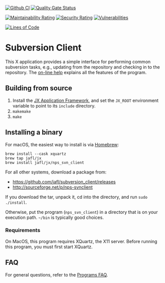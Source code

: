 [![Github CI](https://github.com/jafl/subversion_client/actions/workflows/ci.yml/badge.svg)](https://github.com/jafl/subversion_client/actions/workflows/ci.yml)
[![Quality Gate Status](https://sonarcloud.io/api/project_badges/measure?branch=main&project=jafl_subversion_client&metric=alert_status)](https://sonarcloud.io/dashboard?id=jafl_subversion_client&branch=main)

[![Maintainability Rating](https://sonarcloud.io/api/project_badges/measure?branch=main&project=jafl_subversion_client&metric=sqale_rating)](https://sonarcloud.io/dashboard?id=jafl_subversion_client&branch=main)
[![Security Rating](https://sonarcloud.io/api/project_badges/measure?branch=main&project=jafl_subversion_client&metric=security_rating)](https://sonarcloud.io/dashboard?id=jafl_subversion_client&branch=main)
[![Vulnerabilities](https://sonarcloud.io/api/project_badges/measure?branch=main&project=jafl_subversion_client&metric=vulnerabilities)](https://sonarcloud.io/dashboard?id=jafl_subversion_client&branch=main)

[![Lines of Code](https://sonarcloud.io/api/project_badges/measure?branch=main&project=jafl_subversion_client&metric=ncloc)](https://sonarcloud.io/dashboard?id=jafl_subversion_client&branch=main)

# Subversion Client

This X application provides a simple interface for performing common subversion tasks, e.g., updating from the repository and checking in to the repository.  The [on-line help](http://nps-svnclient.sourceforge.net/help.html) explains all the features of the program.


## Building from source

1. Install the [JX Application Framework](https://github.com/jafl/jx_application_framework),  and set the `JX_ROOT` environment variable to point to its `include` directory.
1. `makemake`
1. `make`


## Installing a binary

For macOS, the easiest way to install is via [Homebrew](https://brew.sh):

    brew install --cask xquartz
    brew tap jafl/jx
    brew install jafl/jx/nps_svn_client

For all other systems, download a package from:

* https://github.com/jafl/subversion_client/releases
* http://sourceforge.net/p/nps-svnclient

If you download the tar, unpack it, cd into the directory, and run `sudo ./install`.

Otherwise, put the program (`nps_svn_client`) in a directory that is on your execution path.  `~/bin` is typically good choices.

### Requirements

On MacOS, this program requires XQuartz, the X11 server.  Before running this program, you must first start XQuartz.


## FAQ

For general questions, refer to the [Programs FAQ](https://github.com/jafl/jx_application_framework/blob/master/APPS.md).
